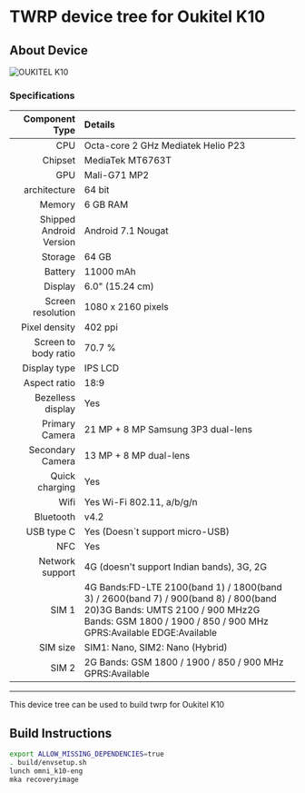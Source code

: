 # TWRP device tree for Oukitel K10

## About Device

![OUKITEL K10](http://www.oukitel.com/u_file/images/18_02_01/2b23a7a48b.jpg)

### Specifications

Component Type | Details
-------:|:-------------------------
CPU     | Octa-core 2 GHz Mediatek Helio P23
Chipset | MediaTek MT6763T
GPU     | Mali-G71 MP2
architecture | 64 bit
Memory  | 6 GB RAM
Shipped Android Version | 	Android 7.1 Nougat
Storage | 64 GB
Battery | 11000 mAh
Display | 6.0" (15.24 cm)
Screen resolution | 1080 x 2160 pixels
Pixel density | 402 ppi
Screen to body ratio | 70.7 %
Display type | IPS LCD
Aspect ratio | 18:9
Bezelless display | Yes
Primary Camera | 21 MP + 8 MP Samsung 3P3 dual-lens
Secondary Camera | 13 MP + 8 MP dual-lens
Quick charging | Yes
Wifi | Yes Wi-Fi 802.11, a/b/g/n
Bluetooth | v4.2
USB type C | Yes (Doesn`t support micro-USB)
NFC |	Yes
Network support | 4G (doesn't support Indian bands), 3G, 2G
SIM 1 | 4G Bands:FD-LTE 2100(band 1) / 1800(band 3) / 2600(band 7) / 900(band 8) / 800(band 20)3G Bands: UMTS 2100 / 900 MHz2G Bands: GSM 1800 / 1900 / 850 / 900 MHz GPRS:Available EDGE:Available
SIM size | SIM1: Nano, SIM2: Nano (Hybrid)
SIM 2 | 2G Bands: GSM 1800 / 1900 / 850 / 900 MHz GPRS:Available

---

This device tree can be used to build twrp for Oukitel K10


## Build Instructions
```sh
export ALLOW_MISSING_DEPENDENCIES=true
. build/envsetup.sh
lunch omni_k10-eng
mka recoveryimage
```

